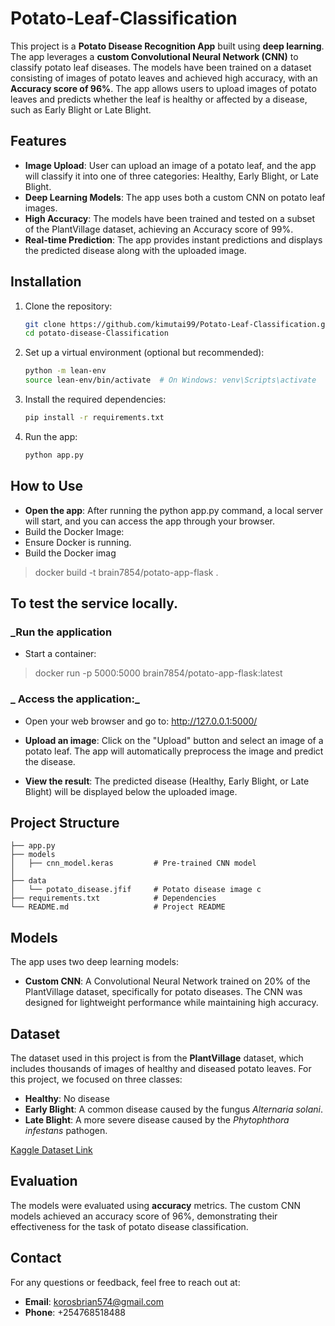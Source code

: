 # Potato-Leaf-Classification

This project is a **Potato Disease Recognition App** built using **deep learning**. The app leverages a **custom Convolutional Neural Network (CNN)** to classify potato leaf diseases. The models have been trained on a dataset consisting of images of potato leaves and achieved high accuracy, with an **Accuracy score of 96%**. The app allows users to upload images of potato leaves and predicts whether the leaf is healthy or affected by a disease, such as Early Blight or Late Blight.


## Features
- **Image Upload**: User can upload an image of a potato leaf, and the app will classify it into one of three categories: Healthy, Early Blight, or Late Blight.
- **Deep Learning Models**: The app uses both a custom CNN on potato leaf images.
- **High Accuracy**: The models have been trained and tested on a subset of the PlantVillage dataset, achieving an Accuracy score of  99%.
- **Real-time Prediction**: The app provides instant predictions and displays the predicted disease along with the uploaded image.

## Installation
1. Clone the repository:
    ```bash
    git clone https://github.com/kimutai99/Potato-Leaf-Classification.git
    cd potato-disease-Classification
    ```

2. Set up a virtual environment (optional but recommended):
    ```bash
    python -m lean-env
    source lean-env/bin/activate  # On Windows: venv\Scripts\activate
    ```

3. Install the required dependencies:
    ```bash
    pip install -r requirements.txt
    ```
4. Run the app:
    ```bash
    python app.py
    ```

## How to Use
- **Open the app**: After running the python app.py command, a local server will start, and you can access the app through your browser.
-  Build the Docker Image:
- Ensure Docker is running.
- Build the Docker imag
> docker build -t brain7854/potato-app-flask .

## To test the service locally.
### _Run the application
 - Start a container:
 > docker run -p 5000:5000 brain7854/potato-app-flask:latest

 ### _ Access the application:_
  - Open your web browser and go to: http://127.0.0.1:5000/
  
- **Upload an image**: Click on the "Upload" button and select an image of a potato leaf. The app will automatically preprocess the image and predict the disease.
  
- **View the result**: The predicted disease (Healthy, Early Blight, or Late Blight) will be displayed below the uploaded image.

## Project Structure
    ├── app.py                     
    ├── models
    │   ├── cnn_model.keras         # Pre-trained CNN model
    │ 
    ├── data
    │   └── potato_disease.jfif     # Potato disease image c
    ├── requirements.txt            # Dependencies
    └── README.md                   # Project README
## Models
The app uses two deep learning models:
- **Custom CNN**: A Convolutional Neural Network trained on 20% of the PlantVillage dataset, specifically for potato diseases. The CNN was designed for lightweight performance while maintaining high accuracy.

## Dataset
The dataset used in this project is from the **PlantVillage** dataset, which includes thousands of images of healthy and diseased potato leaves. For this project, we focused on three classes:
- **Healthy**: No disease
- **Early Blight**: A common disease caused by the fungus *Alternaria solani*.
- **Late Blight**: A more severe disease caused by the *Phytophthora infestans* pathogen.

[Kaggle Dataset Link](https://www.kaggle.com/datasets/arjuntejaswi/plant-village)

## Evaluation
The models were evaluated using **accuracy**  metrics. The custom CNN  models achieved an accuracy score of 96%, demonstrating their effectiveness for the task of potato disease classification.

## Contact 
For any questions or feedback, feel free to reach out at:
- **Email**: korosbrian574@gmail.com
- **Phone**: +254768518488

